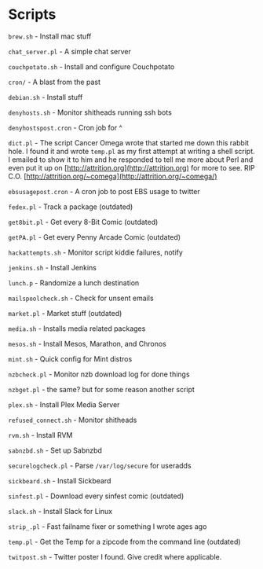 # Scripts

`brew.sh` - Install mac stuff

`chat_server.pl` - A simple chat server

`couchpotato.sh` - Install and configure Couchpotato

`cron/` - A blast from the past

`debian.sh` - Install stuff

`denyhosts.sh` - Monitor shitheads running ssh bots

`denyhostspost.cron` - Cron job for ^

`dict.pl` - The script Cancer Omega wrote that started me down this rabbit hole.  I found it and wrote `temp.pl` as my first attempt at writing a shell script.  I emailed to show it to him and he responded to tell me more about Perl and even put it up on [http://attrition.org](http://attrition.org) for more to see.  RIP C.O. [http://attrition.org/~comega](http://attrition.org/~comega/)

`ebsusagepost.cron` - A cron job to post EBS usage to twitter

`fedex.pl` - Track a package (outdated)

`get8bit.pl` - Get every 8-Bit Comic (outdated)

`getPA.pl` - Get every Penny Arcade Comic (outdated)

`hackattempts.sh` - Monitor script kiddie failures, notify

`jenkins.sh` - Install Jenkins

`lunch.p` - Randomize a lunch destination

`mailspoolcheck.sh` - Check for unsent emails

`market.pl` - Market stuff (outdated)

`media.sh` - Installs media related packages

`mesos.sh` - Install Mesos, Marathon, and Chronos

`mint.sh` - Quick config for Mint distros

`nzbcheck.pl` - Monitor nzb download log for done things

`nzbget.pl` - the same? but for some reason another script

`plex.sh` - Install Plex Media Server

`refused_connect.sh` - Monitor shitheads

`rvm.sh` - Install RVM

`sabnzbd.sh` - Set up Sabnzbd

`securelogcheck.pl` - Parse `/var/log/secure` for useradds

`sickbeard.sh` - Install Sickbeard

`sinfest.pl` - Download every sinfest comic (outdated)

`slack.sh` - Install Slack for Linux

`strip_.pl` - Fast failname fixer or something I wrote ages ago

`temp.pl` - Get the Temp for a zipcode from the command line (outdated)

`twitpost.sh` - Twitter poster I found.  Give credit where applicable.
